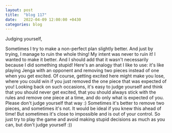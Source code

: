 ```yaml
---
layout: post
title:  "blog 117"
date:   2022-04-09 12:00:00 +0430
categories: blog
---
```


Judging yourself,

Sometimes I try to make a non-perfect plan slightly better. And just by trying,  I manage to ruin the whole thing! My intent was never to ruin it! I wanted to make it better. And I should add that it wasn't necessarily because I did something stupid! Here's an analogy that I like to use: it's like playing Jenga with an opponent and removing two pieces instead of one when you get excited. Of course, getting excited here might make you lose, where you could win if you just removed the one piece that was expected of you! Looking back on such occasions, it's easy to judge yourself and think that you should never get excited, that you should always stick with the rules and remove one piece at a time, and do only what is expected of you. Please don't judge yourself that way :) Sometimes it's better to remove two pieces, and sometimes it's not. It would be ideal if you knew this ahead of time! But sometimes it's close to impossible and is out of your control. So just try to play the game and avoid making stupid decisions as much as you can, but don't judge yourself :))
